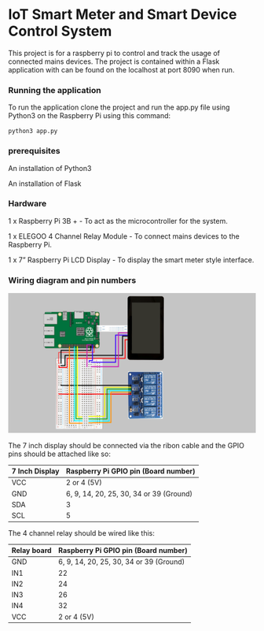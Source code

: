 # IoT Smart Meter and Smart Device Control System

This project is for a raspberry pi to control and track the usage of connected mains devices.  The project is contained within a Flask application with can be found on the localhost at port 8090 when run.

### Running the application
To run the application clone the project and run the app.py file using Python3 on the Raspberry Pi using this command:
```console
python3 app.py
```

### prerequisites
An installation of Python3

An installation of Flask

### Hardware
1 x Raspberry Pi 3B + - To act as the microcontroller for the system.

1 x ELEGOO 4 Channel Relay Module - To connect mains devices to the Raspberry Pi.

1 x 7” Raspberry Pi LCD Display - To display the smart meter style interface.


### Wiring diagram and pin numbers


![alt text](https://github.com/KristianTan/IoTSmartMeter/blob/master/Wiring%20Diagram.png "Wiring diagram")

The 7 inch display should be connected via the ribon cable and the GPIO pins should be attached like so:

7 Inch Display | Raspberry Pi GPIO pin (Board number)
 --- | ---
 VCC | 2 or 4 (5V)
 GND | 6, 9, 14, 20, 25, 30, 34 or 39 (Ground)
 SDA | 3
 SCL | 5

The 4 channel relay should be wired like this:

Relay board | Raspberry Pi GPIO pin (Board number)
 --- | ---
 GND | 6, 9, 14, 20, 25, 30, 34 or 39 (Ground)
 IN1 | 22
 IN2 | 24
 IN3 | 26
 IN4 | 32
 VCC | 2 or 4 (5V)
